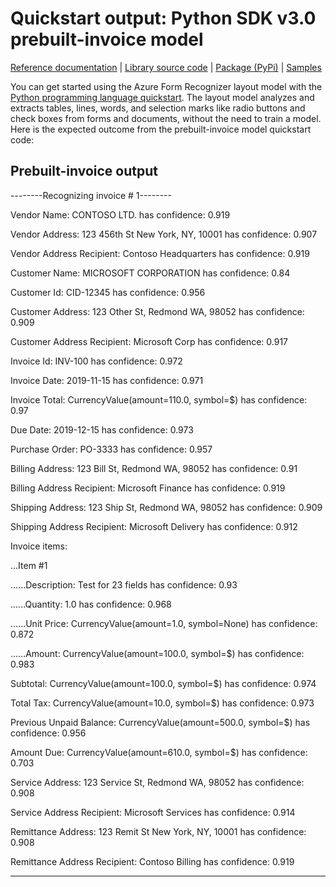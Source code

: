 # Quickstart output: Python SDK v3.0 prebuilt-invoice model

[Reference documentation](/python/api/azure-ai-formrecognizer/azure.ai.formrecognizer?view=azure-python-preview&preserve-view=true) | [Library source code](https://github.com/Azure/azure-sdk-for-python/tree/azure-ai-formrecognizer_3.2.0b3/sdk/formrecognizer/azure-ai-formrecognizer/) | [Package (PyPi)](https://pypi.org/project/azure-ai-formrecognizer/3.2.0b3/) | [Samples](https://github.com/Azure/azure-sdk-for-python/blob/azure-ai-formrecognizer_3.2.0b3/sdk/formrecognizer/azure-ai-formrecognizer/samples/README.md)

You can get started using the Azure Form Recognizer layout model with the [Python programming language quickstart](https://docs.microsoft.com/azure/applied-ai-services/form-recognizer/quickstarts/try-v3-python-sdk#prebuilt-model). The layout model analyzes and extracts tables, lines, words, and selection marks like radio buttons and check boxes from forms and documents, without the need to train a model. Here is the expected outcome from the prebuilt-invoice model quickstart code:

## Prebuilt-invoice output

--------Recognizing invoice # 1--------

Vendor Name: CONTOSO LTD. has confidence: 0.919

Vendor Address: 123 456th St New York, NY, 10001 has confidence: 0.907

Vendor Address Recipient: Contoso Headquarters has confidence: 0.919

Customer Name: MICROSOFT CORPORATION has confidence: 0.84

Customer Id: CID-12345 has confidence: 0.956

Customer Address: 123 Other St, Redmond WA, 98052 has confidence: 0.909

Customer Address Recipient: Microsoft Corp has confidence: 0.917

Invoice Id: INV-100 has confidence: 0.972

Invoice Date: 2019-11-15 has confidence: 0.971

Invoice Total: CurrencyValue(amount=110.0, symbol=$) has confidence: 0.97

Due Date: 2019-12-15 has confidence: 0.973

Purchase Order: PO-3333 has confidence: 0.957

Billing Address: 123 Bill St, Redmond WA, 98052 has confidence: 0.91

Billing Address Recipient: Microsoft Finance has confidence: 0.919

Shipping Address: 123 Ship St, Redmond WA, 98052 has confidence: 0.909

Shipping Address Recipient: Microsoft Delivery has confidence: 0.912

Invoice items:

...Item #1

......Description: Test for 23 fields has confidence: 0.93

......Quantity: 1.0 has confidence: 0.968

......Unit Price: CurrencyValue(amount=1.0, symbol=None) has confidence: 0.872

......Amount: CurrencyValue(amount=100.0, symbol=$) has confidence: 0.983

Subtotal: CurrencyValue(amount=100.0, symbol=$) has confidence: 0.974

Total Tax: CurrencyValue(amount=10.0, symbol=$) has confidence: 0.973

Previous Unpaid Balance: CurrencyValue(amount=500.0, symbol=$) has confidence: 0.956

Amount Due: CurrencyValue(amount=610.0, symbol=$) has confidence: 0.703

Service Address: 123 Service St, Redmond WA, 98052 has confidence: 0.908

Service Address Recipient: Microsoft Services has confidence: 0.914

Remittance Address: 123 Remit St New York, NY, 10001 has confidence: 0.908

Remittance Address Recipient: Contoso Billing has confidence: 0.919

---

